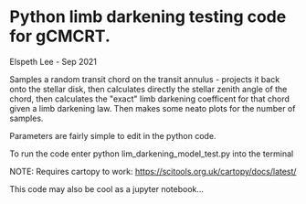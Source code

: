 # Python limb darkening testing code for gCMCRT. 

Elspeth Lee - Sep 2021

Samples a random transit chord on the transit annulus - projects it back onto the stellar disk,
then calculates directly the stellar zenith angle of the chord,
then calculates the "exact" limb darkening coefficent for that chord given a limb darkening law.
Then makes some neato plots for the number of samples.

Parameters are fairly simple to edit in the python code. 

To run the code enter python lim_darkening_model_test.py into the terminal

NOTE: Requires cartopy to work: https://scitools.org.uk/cartopy/docs/latest/

This code may also be cool as a jupyter notebook...

